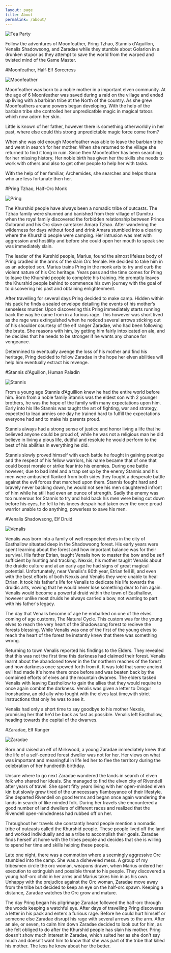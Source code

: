 ```yaml
---
layout: page
title: About
permalink: /about/
---
```


![Tea Party](/assets/images/about/tea-party.jpg)

Follow the adventures of Moonfeather, Pring Tzhao, Stannis d'Aguillon, Venalis
Shadowsong, and Zaradae while they stumble about Golarion in a drunken stupor as
they attempt to save the world from the warped and twisted mind of the Game
Master.



#Moonfeather, Half-Elf Sorceress

![Moonfeather](/assets/images/about/moonfeather.png)

Moonfeather was born to a noble mother in a important elven community. At the
age of 6 Moonfeather was saved during a raid on the village and ended up living
with a barbiran tribe at the North of the country. As she grew Moonfeathers
arcane powers began developing. With the help of the barbian tribe she
controlled her unpredicatble magic in magical tatoos which now adorn her skin.

Little is known of her father, however there is something otherworldly in her
past, where else could this strong unpredictable magic force come from?

When she was old enough Moonfeather was able to leave the barbian tribe and went
in search for her mother. When she returned to the village she returned to find
it long in ruin. Since then Moonfeather has been searching for her missing
history. Her noble birth has given her the skills she needs to work with others
and also to get other people to help her with tasks.

With the help of her familiar, Archemides, she searches and helps those who are
less fortunate then her.



#Pring Tzhao, Half-Orc Monk

![Pring](/assets/images/about/pring.png)

The Khurshid people have always been a nomadic tribe of outcasts. The Tzhao
family were shunned and banished from their village of Dumitru when the royal
family discovered the forbidden relationship between Prince Gulbrand and his Orc
slave caretaker Amara Tzhao. After wandering the wilderness for days without
food and drink Amara stumbled into a clearing where the Khurshid people were
camping. Her intrusion was met with aggression and hostility and before she
could open her mouth to speak she was immediately slain.

The leader of the Kurshid people, Marius, found the almost lifeless body of
Pring cradled in the arms of the slain Orc female. He decided to take him in as
an adopted son. Marius trains Pring in the monk arts to try and curb the violent
nature of his Orc heritage. Years pass and the time comes for Pring to leave the
Khurshid people to complete his training. He promptly leaves the Khurshid people
behind to commence his own journey with the goal of to discovering his past and
obtaining enlightenment.

After travelling for several days Pring decided to make camp. Hidden within his
pack he finds a sealed envelope detailing the events of his mother’s senseless
murder. Upon discovering this Pring immediately starts running back the way he
came from in a furious rage. This however was short lived as the rage was
extinguished when he noticed several arrows sticking out of his shoulder
courtesy of the elf ranger Zaradae, who had been following the brute. She
reasons with him, by getting him fairly intoxicated on ale, and he decides that
he needs to be stronger if he wants any chance for vengeance.

Determined to eventually avenge the loss of his mother and find his heritage,
Pring decided to follow Zaradae in the hope her elven abilities will help him
eventually extract his revenge.



#Stannis d'Aguillon, Human Paladin

![Stannis](/assets/images/about/stannis.png)

From a young age Stannis d’Aguillion knew he had the entire world before him.
Born from a noble family Stannis was the eldest son with 2 younger brothers, he
was the hope of the family with many expectations upon him. Early into his life
Stannis was taught the art of fighting, war and strategy, expected to lead
armies one day he trained hard to fulfill the expectations everyone had and to
make his parents proud.

Stannis always had a strong sense of justice and honor living a life that he
believed anyone could be proud of, while he was not a religious man he did
believe in living a pious life, dutiful and resolute he would perform to the
best of his abilities in everything he did.

Stannis slowly proved himself with each battle he fought in gaining prestige and
the respect of his fellow warriors, his name became that of one that could boost
morale or strike fear into his enemies. During one battle however, due to bad
intel and a trap set up by the enemy Stannis and his men were ambushed flanked
from both sides they fought a desperate battle against the evil forces that
marched upon them. Stannis fought hard and bravely never backing down, he would
not see his men slaughtered infront of him while he still had even an ounce of
strength. Sadly the enemy was too numerous for Stannis to try and hold back his
men were being cut down before his eyes, he fell to his knees despair had taken
over the once proud warrior unable to do anything, powerless to save his men.



#Venalis Shadowsong, Elf Druid

![Venalis](/assets/images/about/venalis.png)

Venalis was born into a family of well respected elves in the city of Easthallow
situated deep in the Shadowsong forest. His early years were spent learning
about the forest and how important balance was for their survival. His father
Etrian, taught Venalis how to master the bow and be self sufficient by hunting
and tracking. Nexxis, his mother taught Venalis about the druidic culture and at
an early age he had signs of great magical potential. Unfortunately, near
Venalis's 80th year, Etrian fell ill, and even with the best efforts of both
Nexxis and Venalis they were unable to heal Etrian. It took his father's life
for Venalis to dedicate his life towards the druidic arts, vowing that he would
never lose something dear to him again. Venalis would become a powerful druid
within the town of Easthallow, however unlike most druids he always carried a
bow, not wanting to part with his father's legacy.

The day that Venalis become of age he embarked on one of the elves coming of age
customs, The Natural Cycle. This custom was for the young elves to reach the
very heart of the Shadowsong forest to recieve the forests blessing. While
Venalis was one of the first of the young elves to reach the heart of the forest
he instantly knew that there was something wrong.

Returning to town Venalis reported his findings to the Elders. They revealed
that this was not the first time this darkness had claimed their forest. Venalis
learnt about the abandoned tower in the far northern reaches of the forest and
how darkness once spewed forth from it. It was told that some ancient evil had
made it's home there once before and was beaten back by the combined efforts of
elves and the mountain dwarves. The elders tasked Venalis with leaving
Easthollow to gain the allies that they would require to once again combat the
darkness. Venalis was given a letter to Drogur Ironshadow, an old ally who
fought with the elves last time,with strict instructions that only he was to see
it.

Venalis had only a short time to say goodbye to his mother Nexxis, promising her
that he'd be back as fast as possible. Venalis left Easthollow, heading towards
the capital of the dwarves.



#Zaradae, Elf Ranger

![Zaradae](/assets/images/about/zaradae.png)

Born and raised an elf of Mirkwood, a young Zaradae immediately knew that the
life of a self-centred forest dweller was not for her. Her views on what was
important and meaningful in life led her to flee the territory during the
celebration of her hundredth birthday.

Unsure where to go next Zaradae wandered the lands in search of elven folk who
shared her ideals. She managed to find the elven city of Rivendell after years
of travel. She spent fifty years living with her open-minded elven kin but
slowly grew tired of the unnecessary flamboyance of their lifestyle. She
departed Rivendell on good terms and began once again wandering the lands in
search of like minded folk. During her travels she encountered a good number of
land dwellers of different races and realized that the Rivendell open-mindedness
had rubbed off on her.

Throughout her travels she constantly heard people mention a nomadic tribe of
outcasts called the Khurshid people. These people lived off the land and worked
individually and as a tribe to accomplish their goals. Zaradae finds herself at
home with the tribes people and decides that she is willing to spend her time
and skills helping these people.

Late one night, there was a commotion where a seemingly aggressive Orc stumbled
into the camp. She was a disheveled mess. A group of my tribesmen circle the orc
woman, weapons drawn, when Marius ordered her execution to extinguish and
possible threat to his people. They discovered a young half-orc child in her
arms and Marius takes him in as his own. Unhappy with the prejudice against the
Orc woman, Zaradae move away from the tribe but decided to keep an eye on the
half-orc spawn. Keeping a distance, Zaradae watches the Orc grow and mature.

The day Pring began his pilgrimage Zaradae followed the half-orc through
the woods keeping a watchful eye. After days of travelling Pring discoveres a
letter in his pack and enters a furious rage. Before he could hurt himself or
someone else Zaradae disrupt his rage with several arrows to the arm. After an
ale, or seven, to calm him down Zaradae decided to look out for him, as she felt
obliged to do after the Khurshid people has slain his mother. Pring doesn't show
much interest in Zaradae, which suited her as she don't say much and doesn’t
want him to know that she was part of the tribe that killed his mother. The less
he knew about her the better.
